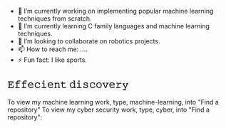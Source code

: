 - 🔭 I’m currently working on implementing popular machine learning techniques from scratch.
- 🌱 I’m currently learning C family languages and machine learning techniques.
- 👯 I’m looking to collaborate on robotics projects.
- 📫 How to reach me: ....
- ⚡ Fun fact: I like sports.



𝙴𝚏𝚏𝚎𝚌𝚒𝚎𝚗𝚝 𝚍𝚒𝚜𝚌𝚘𝚟𝚎𝚛𝚢
-------------------------------
To view my machine learning work, type, machine-learning, into "Find a repository"
To view my cyber security work, type, cyber, into "Find a repository":




